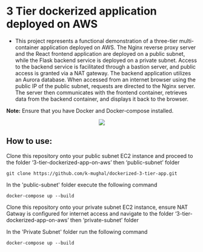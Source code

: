 # 3 Tier dockerized application deployed on AWS
- This project represents a functional demonstration of a three-tier multi-container application deployed on AWS. The Nginx reverse proxy server and the React frontend application are deployed on a public subnet, while the Flask backend service is deployed on a private subnet. Access to the backend service is facilitated through a bastion server, and public access is granted via a NAT gateway. The backend application utilizes an Aurora database. When accessed from an internet browser using the public IP of the public subnet, requests are directed to the Nginx server. The server then communicates with the frontend container, retrieves data from the backend container, and displays it back to the browser.

**Note:** Ensure that you have Docker and Docker-compose installed.

<p align="center">
  <img src="https://github.com/k-mughal/dockerized-3-tier-app/assets/18217530/df205327-17fd-4507-9b4e-28e5b8b4c6cc">
</p>

## How to use:


Clone this repository onto your public subnet EC2 instance and proceed to the folder ‘3-tier-dockerized-app-on-aws’ then  ‘public-subnet’ folder


```
git clone https://github.com/k-mughal/dockerized-3-tier-app.git
```

 In the 'public-subnet' folder execute the following command

```
docker-compose up --build
```

Clone this repository onto your private subnet EC2 instance, ensure NAT Gatway is configured for internet access and navigate to the folder ‘3-tier-dockerized-app-on-aws’ then  ‘private-subnet’ folder

In the 'Private Subnet' folder run the following command

```
docker-compose up --build
```